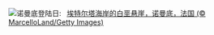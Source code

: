 ![](https://www.bing.com/th?id=OHR.CliffsEtretat_ZH-CN9911283373_UHD.jpg&w=1000)诺曼底登陆日:&nbsp;&ensp;[埃特尔塔海岸的白垩悬崖，诺曼底，法国 (© MarcelloLand/Getty Images)](https://www.bing.com/th?id=OHR.CliffsEtretat_ZH-CN9911283373_UHD.jpg)
<br><br/>
